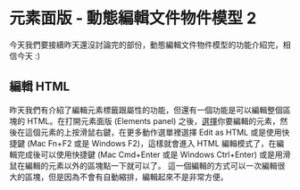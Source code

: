 # 元素面版 - 動態編輯文件物件模型 2
今天我們要接續昨天還沒討論完的部份，動態編輯文件物件模型的功能介紹完，相信今天 :)

## 編輯 HTML
昨天我們有介紹了編輯元素標籤跟屬性的功能，但還有一個功能是可以編輯整個區塊的 HTML。在打開元素面版 (Elements panel) 之後，[選擇](https://github.com/konekoya/talks/blob/master/intro-to-chrome-devtools-triathlon/day-7.md#%E5%B0%8B%E6%89%BE%E5%85%83%E7%B4%A0)你要編輯的元素，然後在這個元素的上按滑鼠右鍵，在更多動作選單裡選擇 Edit as HTML 或是使用快捷鍵 (Mac Fn+F2 或是 Windows F2)，這樣就會進入 HTML 編輯模式了，在編輯完成後可以使用快捷鍵 (Mac Cmd+Enter 或是 Windows Ctrl+Enter) 或是用滑鼠在編輯的元素以外的區塊點一下就可以了。
這一個編輯的方式可以一次編輯很大的區塊，但是因為不會有自動縮排，編輯起來不是非常方便。

